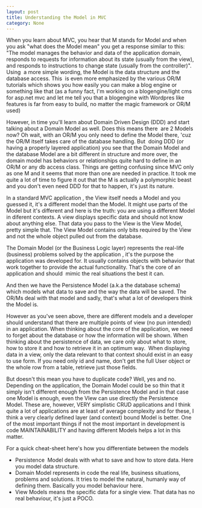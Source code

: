 ```yaml
---
layout: post
title: Understanding the Model in MVC
category: None
---
```


When you learn about MVC, you hear that M stands for Model and when you ask "what does the Model mean" you get a response similar to this:  
"The model manages the behavior and data of the application domain, responds to requests for information about its state (usually from the view), and responds to instructions to change state (usually from the controller)". Using  a more simple wording, the Model is the data structure and the  database access. This  is even more emphasized by the various OR/M tutorials which shows you how easily you can make a blog engine or something like that (as a funny fact, I'm working on a blogengine/light cms for asp.net mvc and let me tell you that a blogengine with Wordpres like features is far from easy to build, no matter the magic framework or OR/M used)  
  
However, in time you'll learn about Domain Driven Design (DDD) and start talking about a Domain Model as well. Does this means there  are 2 Models now? Oh wait, with an OR/M you only need to define the Model there, 'cuz the OR/M itself takes care of the database handling. But  doing DDD (or having a properly layered application) you see that the Domain Model and the database Model are a bit different in structure and more over, the domain model has behaviors or relationships quite hard to define in an OR/M or any db access class. Things are getting confusing since MVC only as one M and it seems that more than one are needed in practice. It took me quite a lot of time to figure it out that the M is actually a polymorphic beast and you don't even need DDD for that to happen, it's just its nature.  
  
In a standard MVC application , the View itself needs a Model and you guessed it, it's a different model than the Model. It might use parts of the Model but it's different and here is the truth: you are using a different Model in diferent contexts. A view displays specific data and should not know about anything else. That data you pass to the View is the View Model, pretty simple that. The View Model contains only bits required by the View and not the whole object pulled out from the database.  
  
The Domain Model (or the Business Logic layer) represents the real-life (business) problems solved by the application , it's the purpose the application was developed for. It usually contains objects with behavior that work together to provide the actual functionality. That's the core of an application and should  mimic the real situations the best it can.  
  
And then we have the Persistence Model (a.k.a the database schema) which models what data to save and the way the data will be saved. The OR/Ms deal with that model and sadly, that's what a lot of developers think the Model is.   
  
However as you've seen above, there are different models and a developer should understand that there are multiple points of view (no pun intended) in an application. When thinking about the core of the application, we need to forget about the database or how the information will be shown. When thinking about the persistence of data, we care only about what to store, how to store it and how to retrieve it in an optimum way.  When displaying data in a view, only the data relevant to that context should exist in an easy to use form. If you need only id and name, don't get the full User object or the whole row from a table, retrieve just those fields.   
  
But doesn't this mean you have to duplicate code? Well, yes and no. Depending on the application, the Domain Model could be so thin that it simply isn't different enough from the Persistence Model and in that case one Model is enough, even the VIew can use directly the Persistence Model. These are, however, VERY simplistic CRUD applications and I think quite a lot of applications are at least of average complexity and for these, I think a very clearly defined layer (and context) bound Model is better. One of the most important things if not the most important in development is code MAINTAINABILITY and having different Models helps a lot in this matter.   
  
For a quick cheat-sheet here's how you differentiate between the models  
- Persistence  Model deals with what to save and how to store data. Here you model data structure.  
- Domain Model represents in code the real life, business situations, problems and solutions. It tries to model the natural, humanly way of defining them. Basically you model behaviour here.  
- View Models means the specific data for a single view. That data has no real behaviour, it's just a POCO.


